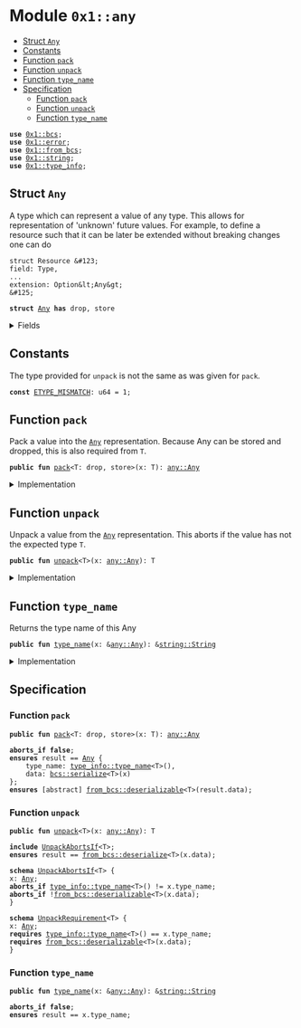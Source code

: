 
<a id="0x1_any"></a>

# Module `0x1::any`



-  [Struct `Any`](#0x1_any_Any)
-  [Constants](#@Constants_0)
-  [Function `pack`](#0x1_any_pack)
-  [Function `unpack`](#0x1_any_unpack)
-  [Function `type_name`](#0x1_any_type_name)
-  [Specification](#@Specification_1)
    -  [Function `pack`](#@Specification_1_pack)
    -  [Function `unpack`](#@Specification_1_unpack)
    -  [Function `type_name`](#@Specification_1_type_name)


<pre><code><b>use</b> <a href="../../move-stdlib/doc/bcs.md#0x1_bcs">0x1::bcs</a>;<br /><b>use</b> <a href="../../move-stdlib/doc/error.md#0x1_error">0x1::error</a>;<br /><b>use</b> <a href="from_bcs.md#0x1_from_bcs">0x1::from_bcs</a>;<br /><b>use</b> <a href="../../move-stdlib/doc/string.md#0x1_string">0x1::string</a>;<br /><b>use</b> <a href="type_info.md#0x1_type_info">0x1::type_info</a>;<br /></code></pre>



<a id="0x1_any_Any"></a>

## Struct `Any`

A type which can represent a value of any type. This allows for representation of &apos;unknown&apos; future
values. For example, to define a resource such that it can be later be extended without breaking
changes one can do

```move
struct Resource &#123;
field: Type,
...
extension: Option&lt;Any&gt;
&#125;
```


<pre><code><b>struct</b> <a href="any.md#0x1_any_Any">Any</a> <b>has</b> drop, store<br /></code></pre>



<details>
<summary>Fields</summary>


<dl>
<dt>
<code>type_name: <a href="../../move-stdlib/doc/string.md#0x1_string_String">string::String</a></code>
</dt>
<dd>

</dd>
<dt>
<code>data: <a href="../../move-stdlib/doc/vector.md#0x1_vector">vector</a>&lt;u8&gt;</code>
</dt>
<dd>

</dd>
</dl>


</details>

<a id="@Constants_0"></a>

## Constants


<a id="0x1_any_ETYPE_MISMATCH"></a>

The type provided for <code>unpack</code> is not the same as was given for <code>pack</code>.


<pre><code><b>const</b> <a href="any.md#0x1_any_ETYPE_MISMATCH">ETYPE_MISMATCH</a>: u64 &#61; 1;<br /></code></pre>



<a id="0x1_any_pack"></a>

## Function `pack`

Pack a value into the <code><a href="any.md#0x1_any_Any">Any</a></code> representation. Because Any can be stored and dropped, this is
also required from <code>T</code>.


<pre><code><b>public</b> <b>fun</b> <a href="any.md#0x1_any_pack">pack</a>&lt;T: drop, store&gt;(x: T): <a href="any.md#0x1_any_Any">any::Any</a><br /></code></pre>



<details>
<summary>Implementation</summary>


<pre><code><b>public</b> <b>fun</b> <a href="any.md#0x1_any_pack">pack</a>&lt;T: drop &#43; store&gt;(x: T): <a href="any.md#0x1_any_Any">Any</a> &#123;<br />    <a href="any.md#0x1_any_Any">Any</a> &#123;<br />        type_name: <a href="type_info.md#0x1_type_info_type_name">type_info::type_name</a>&lt;T&gt;(),<br />        data: to_bytes(&amp;x)<br />    &#125;<br />&#125;<br /></code></pre>



</details>

<a id="0x1_any_unpack"></a>

## Function `unpack`

Unpack a value from the <code><a href="any.md#0x1_any_Any">Any</a></code> representation. This aborts if the value has not the expected type <code>T</code>.


<pre><code><b>public</b> <b>fun</b> <a href="any.md#0x1_any_unpack">unpack</a>&lt;T&gt;(x: <a href="any.md#0x1_any_Any">any::Any</a>): T<br /></code></pre>



<details>
<summary>Implementation</summary>


<pre><code><b>public</b> <b>fun</b> <a href="any.md#0x1_any_unpack">unpack</a>&lt;T&gt;(x: <a href="any.md#0x1_any_Any">Any</a>): T &#123;<br />    <b>assert</b>!(<a href="type_info.md#0x1_type_info_type_name">type_info::type_name</a>&lt;T&gt;() &#61;&#61; x.type_name, <a href="../../move-stdlib/doc/error.md#0x1_error_invalid_argument">error::invalid_argument</a>(<a href="any.md#0x1_any_ETYPE_MISMATCH">ETYPE_MISMATCH</a>));<br />    from_bytes&lt;T&gt;(x.data)<br />&#125;<br /></code></pre>



</details>

<a id="0x1_any_type_name"></a>

## Function `type_name`

Returns the type name of this Any


<pre><code><b>public</b> <b>fun</b> <a href="any.md#0x1_any_type_name">type_name</a>(x: &amp;<a href="any.md#0x1_any_Any">any::Any</a>): &amp;<a href="../../move-stdlib/doc/string.md#0x1_string_String">string::String</a><br /></code></pre>



<details>
<summary>Implementation</summary>


<pre><code><b>public</b> <b>fun</b> <a href="any.md#0x1_any_type_name">type_name</a>(x: &amp;<a href="any.md#0x1_any_Any">Any</a>): &amp;String &#123;<br />    &amp;x.type_name<br />&#125;<br /></code></pre>



</details>

<a id="@Specification_1"></a>

## Specification


<a id="@Specification_1_pack"></a>

### Function `pack`


<pre><code><b>public</b> <b>fun</b> <a href="any.md#0x1_any_pack">pack</a>&lt;T: drop, store&gt;(x: T): <a href="any.md#0x1_any_Any">any::Any</a><br /></code></pre>




<pre><code><b>aborts_if</b> <b>false</b>;<br /><b>ensures</b> result &#61;&#61; <a href="any.md#0x1_any_Any">Any</a> &#123;<br />    type_name: <a href="type_info.md#0x1_type_info_type_name">type_info::type_name</a>&lt;T&gt;(),<br />    data: <a href="../../move-stdlib/doc/bcs.md#0x1_bcs_serialize">bcs::serialize</a>&lt;T&gt;(x)<br />&#125;;<br /><b>ensures</b> [abstract] <a href="from_bcs.md#0x1_from_bcs_deserializable">from_bcs::deserializable</a>&lt;T&gt;(result.data);<br /></code></pre>



<a id="@Specification_1_unpack"></a>

### Function `unpack`


<pre><code><b>public</b> <b>fun</b> <a href="any.md#0x1_any_unpack">unpack</a>&lt;T&gt;(x: <a href="any.md#0x1_any_Any">any::Any</a>): T<br /></code></pre>




<pre><code><b>include</b> <a href="any.md#0x1_any_UnpackAbortsIf">UnpackAbortsIf</a>&lt;T&gt;;<br /><b>ensures</b> result &#61;&#61; <a href="from_bcs.md#0x1_from_bcs_deserialize">from_bcs::deserialize</a>&lt;T&gt;(x.data);<br /></code></pre>




<a id="0x1_any_UnpackAbortsIf"></a>


<pre><code><b>schema</b> <a href="any.md#0x1_any_UnpackAbortsIf">UnpackAbortsIf</a>&lt;T&gt; &#123;<br />x: <a href="any.md#0x1_any_Any">Any</a>;<br /><b>aborts_if</b> <a href="type_info.md#0x1_type_info_type_name">type_info::type_name</a>&lt;T&gt;() !&#61; x.type_name;<br /><b>aborts_if</b> !<a href="from_bcs.md#0x1_from_bcs_deserializable">from_bcs::deserializable</a>&lt;T&gt;(x.data);<br />&#125;<br /></code></pre>




<a id="0x1_any_UnpackRequirement"></a>


<pre><code><b>schema</b> <a href="any.md#0x1_any_UnpackRequirement">UnpackRequirement</a>&lt;T&gt; &#123;<br />x: <a href="any.md#0x1_any_Any">Any</a>;<br /><b>requires</b> <a href="type_info.md#0x1_type_info_type_name">type_info::type_name</a>&lt;T&gt;() &#61;&#61; x.type_name;<br /><b>requires</b> <a href="from_bcs.md#0x1_from_bcs_deserializable">from_bcs::deserializable</a>&lt;T&gt;(x.data);<br />&#125;<br /></code></pre>



<a id="@Specification_1_type_name"></a>

### Function `type_name`


<pre><code><b>public</b> <b>fun</b> <a href="any.md#0x1_any_type_name">type_name</a>(x: &amp;<a href="any.md#0x1_any_Any">any::Any</a>): &amp;<a href="../../move-stdlib/doc/string.md#0x1_string_String">string::String</a><br /></code></pre>




<pre><code><b>aborts_if</b> <b>false</b>;<br /><b>ensures</b> result &#61;&#61; x.type_name;<br /></code></pre>


[move-book]: https://aptos.dev/move/book/SUMMARY
